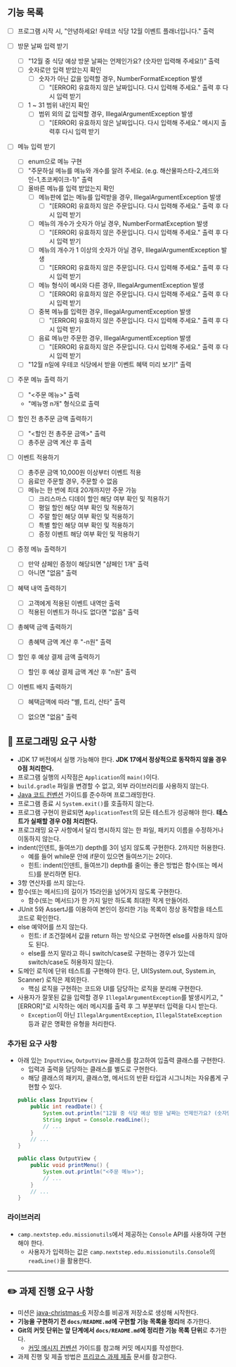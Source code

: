 ## 기능 목록

- [ ] 프로그램 시작 시, "안녕하세요! 우테코 식당 12월 이벤트 플래너입니다." 출력

- [ ] 방문 날짜 입력 받기
  - [ ] "12월 중 식당 예상 방문 날짜는 언제인가요? (숫자만 입력해 주세요!)" 출력
  - [ ] 숫자로만 입력 받았는지 확인
    - [ ] 숫자가 아닌 값을 입력할 경우, NumberFormatException 발생
      - [ ] "[ERROR] 유효하지 않은 날짜입니다. 다시 입력해 주세요." 출력 후 다시 입력 받기
  - [ ] 1 ~ 31 범위 내인지 확인
    - [ ] 범위 외의 값 입력할 경우, IllegalArgumentException 발생
      - [ ] "[ERROR] 유효하지 않은 날짜입니다. 다시 입력해 주세요." 메시지 출력후 다시 입력 받기

- [ ] 메뉴 입력 받기
  - [ ] enum으로 메뉴 구현
  - [ ] "주문하실 메뉴를 메뉴와 개수를 알려 주세요. (e.g. 해산물파스타-2,레드와인-1,초코케이크-1)" 출력
  - [ ] 올바른 메뉴를 입력 받았는지 확인
    - [ ] 메뉴판에 없는 메뉴를 입력받을 경우, IllegalArgumentException 발생
      - [ ] "[ERROR] 유효하지 않은 주문입니다. 다시 입력해 주세요." 출력 후 다시 입력 받기
    - [ ] 메뉴의 개수가 숫자가 아닐 경우, NumberFormatException 발생
      - [ ] "[ERROR] 유효하지 않은 주문입니다. 다시 입력해 주세요." 출력 후 다시 입력 받기
    - [ ] 메뉴의 개수가 1 이상의 숫자가 아닐 경우, IllegalArgumentException 발생
      - [ ] "[ERROR] 유효하지 않은 주문입니다. 다시 입력해 주세요." 출력 후 다시 입력 받기
    - [ ] 메뉴 형식이 예시와 다른 경우, IllegalArgumentException 발생
      - [ ] "[ERROR] 유효하지 않은 주문입니다. 다시 입력해 주세요." 출력 후 다시 입력 받기
    - [ ] 중복 메뉴를 입력한 경우, IllegalArgumentException 발생
      - [ ] "[ERROR] 유효하지 않은 주문입니다. 다시 입력해 주세요." 출력 후 다시 입력 받기
    - [ ] 음료 메뉴만 주문한 경우, IllegalArgumentException 발생
      - [ ] "[ERROR] 유효하지 않은 주문입니다. 다시 입력해 주세요." 출력 후 다시 입력 받기
  - [ ] "12월 n일에 우테코 식당에서 받을 이벤트 혜택 미리 보기!" 출력

- [ ] 주문 메뉴 출력 하기
  - [ ] "<주문 메뉴>" 출력
  - "메뉴명 n개" 형식으로 출력

- [ ] 할인 전 총주문 금액 출력하기
  - [ ] "<할인 전 총주문 금액>" 출력
  - [ ] 총주문 금액 계산 후 출력

- [ ] 이벤트 적용하기
  - [ ] 총주문 금액 10,000원 이상부터 이벤트 적용
  - [ ] 음료만 주문할 경우, 주문할 수 없음
  - [ ] 메뉴는 한 번에 최대 20개까지만 주문 가능
      - [ ] 크리스마스 디데이 할인 해당 여부 확인 및 적용하기
      - [ ] 평일 할인 해당 여부 확인 및 적용하기
      - [ ] 주말 할인 해당 여부 확인 및 적용하기
      - [ ] 특별 할인 해당 여부 확인 및 적용하기
      - [ ] 증정 이벤트 해당 여부 확인 및 적용하기

- [ ] 증정 메뉴 출력하기
  - [ ] 만약 샴페인 증정이 해당되면 "샴페인 1개" 출력
  - [ ] 아니면 "없음" 출력

- [ ] 혜택 내역 출력하기
  - [ ] 고객에게 적용된 이벤트 내역만 출력
  - [ ] 적용된 이벤트가 하나도 없다면 "없음" 출력

- [ ] 총혜택 금액 출력하기
  - [ ] 총혜택 금액 계산 후 "-n원" 출력

- [ ] 할인 후 예상 결제 금액 출력하기
  - [ ] 할인 후 예상 결제 금액 계산 후 "n원" 출력

- [ ] 이벤트 배지 출력하기
  - [ ] 혜택금액에 따라 "별, 트리, 산타" 출력
  - [ ] 없으면 "없음" 출력


## 🎯 프로그래밍 요구 사항

- JDK 17 버전에서 실행 가능해야 한다. **JDK 17에서 정상적으로 동작하지 않을 경우 0점 처리한다.**
- 프로그램 실행의 시작점은 `Application`의 `main()`이다.
- `build.gradle` 파일을 변경할 수 없고, 외부 라이브러리를 사용하지 않는다.
- [Java 코드 컨벤션](https://github.com/woowacourse/woowacourse-docs/tree/master/styleguide/java) 가이드를 준수하며 프로그래밍한다.
- 프로그램 종료 시 `System.exit()`를 호출하지 않는다.
- 프로그램 구현이 완료되면 `ApplicationTest`의 모든 테스트가 성공해야 한다. **테스트가 실패할 경우 0점 처리한다.**
- 프로그래밍 요구 사항에서 달리 명시하지 않는 한 파일, 패키지 이름을 수정하거나 이동하지 않는다.
- indent(인덴트, 들여쓰기) depth를 3이 넘지 않도록 구현한다. 2까지만 허용한다.
    - 예를 들어 while문 안에 if문이 있으면 들여쓰기는 2이다.
    - 힌트: indent(인덴트, 들여쓰기) depth를 줄이는 좋은 방법은 함수(또는 메서드)를 분리하면 된다.
- 3항 연산자를 쓰지 않는다.
- 함수(또는 메서드)의 길이가 15라인을 넘어가지 않도록 구현한다.
    - 함수(또는 메서드)가 한 가지 일만 하도록 최대한 작게 만들어라.
- JUnit 5와 AssertJ를 이용하여 본인이 정리한 기능 목록이 정상 동작함을 테스트 코드로 확인한다.
- else 예약어를 쓰지 않는다.
    - 힌트: if 조건절에서 값을 return 하는 방식으로 구현하면 else를 사용하지 않아도 된다.
    - else를 쓰지 말라고 하니 switch/case로 구현하는 경우가 있는데 switch/case도 허용하지 않는다.
- 도메인 로직에 단위 테스트를 구현해야 한다. 단, UI(System.out, System.in, Scanner) 로직은 제외한다.
    - 핵심 로직을 구현하는 코드와 UI를 담당하는 로직을 분리해 구현한다.
- 사용자가 잘못된 값을 입력할 경우 `IllegalArgumentException`를 발생시키고, "[ERROR]"로 시작하는 에러 메시지를 출력 후 그 부분부터 입력을 다시 받는다.
    - `Exception`이 아닌 `IllegalArgumentException`, `IllegalStateException` 등과 같은 명확한 유형을 처리한다.

### 추가된 요구 사항

- 아래 있는 `InputView`, `OutputView` 클래스를 참고하여 입출력 클래스를 구현한다.
    - 입력과 출력을 담당하는 클래스를 별도로 구현한다.
    - 해당 클래스의 패키지, 클래스명, 메서드의 반환 타입과 시그니처는 자유롭게 구현할 수 있다.
  ```java
  public class InputView {
      public int readDate() {
          System.out.println("12월 중 식당 예상 방문 날짜는 언제인가요? (숫자만 입력해 주세요!)");
          String input = Console.readLine();    
          // ...
      }
      // ...
  }
  ```
  ```java
  public class OutputView {
      public void printMenu() {
          System.out.println("<주문 메뉴>");
          // ...
      }
      // ...
  }
  ```

### 라이브러리

- `camp.nextstep.edu.missionutils`에서 제공하는 `Console` API를 사용하여 구현해야 한다.
    - 사용자가 입력하는 값은 `camp.nextstep.edu.missionutils.Console`의 `readLine()`을 활용한다.

---

## ✏️ 과제 진행 요구 사항

- 미션은 [java-christmas-6](https://github.com/woowacourse-precourse/java-christmas-6) 저장소를 비공개 저장소로 생성해 시작한다.
- **기능을 구현하기 전 `docs/README.md`에 구현할 기능 목록을 정리**해 추가한다.
- **Git의 커밋 단위는 앞 단계에서 `docs/README.md`에 정리한 기능 목록 단위**로 추가한다.
    - [커밋 메시지 컨벤션](https://gist.github.com/stephenparish/9941e89d80e2bc58a153) 가이드를 참고해 커밋 메시지를 작성한다.
- 과제 진행 및 제출 방법은 [프리코스 과제 제출](https://docs.google.com/document/d/1cmg0VpPkuvdaetxwp4hnyyFC_G-1f2Gr8nIDYIWcKC8/edit?usp=sharing) 문서를 참고한다.
